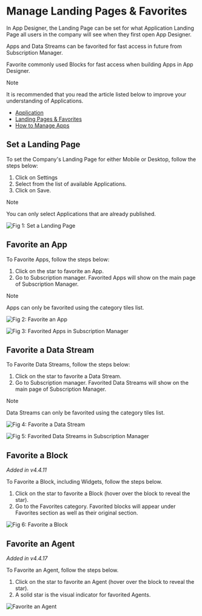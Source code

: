 # Manage Landing Pages & Favorites

In App Designer, the Landing Page can be set for what Application Landing Page all users in the company will see when they first open App Designer.&#x20;

Apps and Data Streams can be favorited for fast access in future from Subscription Manager.

&#x20;Favorite commonly used Blocks for fast access when building Apps in App Designer.

> [!NOTE]
> It is recommended that you read the article listed below to improve your understanding of Applications.
>
> * [Application](../concepts/application/)
> * [Landing Pages & Favorites](../concepts/landing-pages.md)
> * [How to Manage Apps](apps/manage-apps.md)

## Set a Landing Page

To set the Company's Landing Page for either Mobile or Desktop, follow the steps below:

1. Click on Settings
2. Select from the list of available Applications.&#x20;
3. Click on Save.

> [!NOTE]
> You can only select Applications that are already published.&#x20;

![Fig 1: Set a Landing Page](images/manage-landing-pages-1.png)

## Favorite an App

To Favorite Apps, follow the steps below:

1. Click on the star to favorite an App.
2. Go to Subscription manager. Favorited Apps will show on the main page of Subscription Manager.

> [!NOTE]
> Apps can only be favorited using the category tiles list.

![Fig 2: Favorite an App](images/manage-landing-pages-2.png)

![Fig 3: Favorited Apps in Subscription Manager](images/manage-landing-pages-3.png)

## Favorite a Data Stream

To Favorite Data Streams, follow the steps below:

1. Click on the star to favorite a Data Stream.
2. Go to Subscription manager. Favorited Data Streams will show on the main page of Subscription Manager.

> [!NOTE]
> Data Streams can only be favorited using the category tiles list.

![Fig 4: Favorite a Data Stream](images/manage-landing-pages-4.png)

![Fig 5: Favorited Data Streams in Subscription Manager](images/manage-landing-pages-5.png)

## Favorite a Block

_Added in v4.4.11_

To Favorite a Block, including Widgets, follow the steps below.

1. Click on the star to favorite a Block (hover over the block to reveal the star).
2. Go to the Favorites category. Favorited blocks will appear under Favorites section as well as their original section.

![Fig 6: Favorite a Block](images/manage-landing-pages-6.png)

## Favorite an Agent

_Added in v4.4.17_

To Favorite an Agent, follow the steps below.&#x20;

1. Click on the star to favorite an Agent (hover over the block to reveal the star).&#x20;
2. A solid star is the visual indicator for favorited Agents.

![Favorite an Agent](images/manage-landing-pages-7.png)
